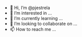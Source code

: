 - 👋 Hi, I’m @pjestrela
- 👀 I’m interested in ...
- 🌱 I’m currently learning ...
- 💞️ I’m looking to collaborate on ...
- 📫 How to reach me ...

<!---
pjestrela/pjestrela is a ✨ special ✨ repository because its `README.md` (this file) appears on your GitHub profile.
You can click the Preview link to take a look at your changes.
--->
